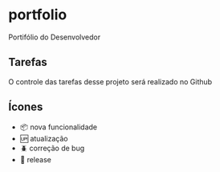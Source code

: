 # portfolio

 Portifólio do Desenvolvedor

 ## Tarefas

 O controle das tarefas desse projeto será realizado no Github

 ## Ícones

- :package: nova funcionalidade 
- :up: atualização
- :beetle: correção de bug
- :checkered_flag: release